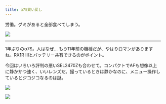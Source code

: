 ```yaml
---
title: α7S買い戻し
---
```


労働。グミがあると全部食べてしまう。

![](https://photos.apkas.net/medium/202509/20250910-AR500083.webp)

---

1年ぶりのα7S。人はなぜ... もう11年前の機種だが、やはりロマンがありますね。RX1R IIIとバッテリー共有できるのがポイント。

今回はいろいろ評判の悪いSEL2470Zも合わせて。コンパクトでAFも想像以上に静かかつ速く、いいレンズだ。撮っているときは静かなのに、メニュー操作しているとジコジコなるのは謎。

![](https://photos.apkas.net/medium/202509/20250910-DSC00003.webp)

![](https://photos.apkas.net/medium/202509/20250910-DSC00010.webp)
